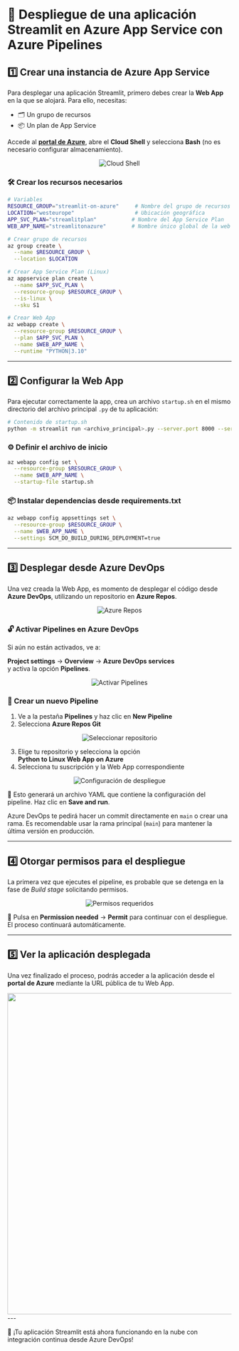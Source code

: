 # 🚀 Despliegue de una aplicación Streamlit en Azure App Service con Azure Pipelines

## 1️⃣ Crear una instancia de Azure App Service

Para desplegar una aplicación Streamlit, primero debes crear la **Web App** en la que se alojará. Para ello, necesitas:

- 🗂️ Un grupo de recursos  
- 📦 Un plan de App Service

Accede al **[portal de Azure](https://portal.azure.com/)**, abre el **Cloud Shell** y selecciona **Bash** (no es necesario configurar almacenamiento).

<div align="center">
  <img src="https://github.com/user-attachments/assets/cd1fcb39-80ca-40c1-80f6-b4423a540570" alt="Cloud Shell" style="max-width: 100%;" />
</div>

### 🛠️ Crear los recursos necesarios

```bash
# Variables
RESOURCE_GROUP="streamlit-on-azure"     # Nombre del grupo de recursos
LOCATION="westeurope"                   # Ubicación geográfica
APP_SVC_PLAN="streamlitplan"           # Nombre del App Service Plan
WEB_APP_NAME="streamlitonazure"        # Nombre único global de la web app

# Crear grupo de recursos
az group create \
  --name $RESOURCE_GROUP \
  --location $LOCATION

# Crear App Service Plan (Linux)
az appservice plan create \
  --name $APP_SVC_PLAN \
  --resource-group $RESOURCE_GROUP \
  --is-linux \
  --sku S1

# Crear Web App
az webapp create \
  --resource-group $RESOURCE_GROUP \
  --plan $APP_SVC_PLAN \
  --name $WEB_APP_NAME \
  --runtime "PYTHON|3.10"
```

---

## 2️⃣ Configurar la Web App

Para ejecutar correctamente la app, crea un archivo `startup.sh` en el mismo directorio del archivo principal `.py` de tu aplicación:

```bash
# Contenido de startup.sh
python -m streamlit run <archivo_principal>.py --server.port 8000 --server.address 0.0.0.0
```

### ⚙️ Definir el archivo de inicio

```bash
az webapp config set \
  --resource-group $RESOURCE_GROUP \
  --name $WEB_APP_NAME \
  --startup-file startup.sh
```

### 📦 Instalar dependencias desde requirements.txt

```bash
az webapp config appsettings set \
  --resource-group $RESOURCE_GROUP \
  --name $WEB_APP_NAME \
  --settings SCM_DO_BUILD_DURING_DEPLOYMENT=true
```

---

## 3️⃣ Desplegar desde Azure DevOps

Una vez creada la Web App, es momento de desplegar el código desde **Azure DevOps**, utilizando un repositorio en **Azure Repos**.

<div align="center">
  <img src="https://github.com/user-attachments/assets/38727c28-363d-43c4-829a-81092eff26ce" alt="Azure Repos" style="max-width: 100%;" />
</div>

### 🔓 Activar Pipelines en Azure DevOps

Si aún no están activados, ve a:

**Project settings** → **Overview** → **Azure DevOps services**  
y activa la opción **Pipelines**.

<div align="center">
  <img src="https://github.com/user-attachments/assets/d730df9d-7b67-4175-8911-835f04b6ed5c" alt="Activar Pipelines" style="max-width: 100%;" />
</div>

### 🧩 Crear un nuevo Pipeline

1. Ve a la pestaña **Pipelines** y haz clic en **New Pipeline**
2. Selecciona **Azure Repos Git**

<div align="center">
  <img src="https://github.com/user-attachments/assets/41cdceb8-4dfa-42b7-b39b-c05a30f41036" alt="Seleccionar repositorio" style="max-width: 100%;" />
</div>

3. Elige tu repositorio y selecciona la opción  
   **Python to Linux Web App on Azure**
4. Selecciona tu suscripción y la Web App correspondiente

<div align="center">
  <img src="https://github.com/user-attachments/assets/9850e1ae-af9b-430b-9c18-8c7dc149e876" alt="Configuración de despliegue" style="max-width: 100%;" />
</div>

📝 Esto generará un archivo YAML que contiene la configuración del pipeline. Haz clic en **Save and run**.

Azure DevOps te pedirá hacer un commit directamente en `main` o crear una rama. Es recomendable usar la rama principal (`main`) para mantener la última versión en producción.

---

## 4️⃣ Otorgar permisos para el despliegue

La primera vez que ejecutes el pipeline, es probable que se detenga en la fase de *Build stage* solicitando permisos.

<div align="center">
  <img src="https://github.com/user-attachments/assets/928c866b-653d-4a24-b060-c2681b362972" alt="Permisos requeridos" style="max-width: 100%;" />
</div>

🔐 Pulsa en **Permission needed** → **Permit** para continuar con el despliegue. El proceso continuará automáticamente.

---

## 5️⃣ Ver la aplicación desplegada

Una vez finalizado el proceso, podrás acceder a la aplicación desde el **portal de Azure** mediante la URL pública de tu Web App.

<div align="center">
<img width="1113" height="720" alt="image" src="https://github.com/user-attachments/assets/6230491c-3140-461e-b644-791cf02baf86" alt="Streamlit running" style= "max-width: 100%;"/>
</div>
---

🎉 ¡Tu aplicación Streamlit está ahora funcionando en la nube con integración continua desde Azure DevOps!
